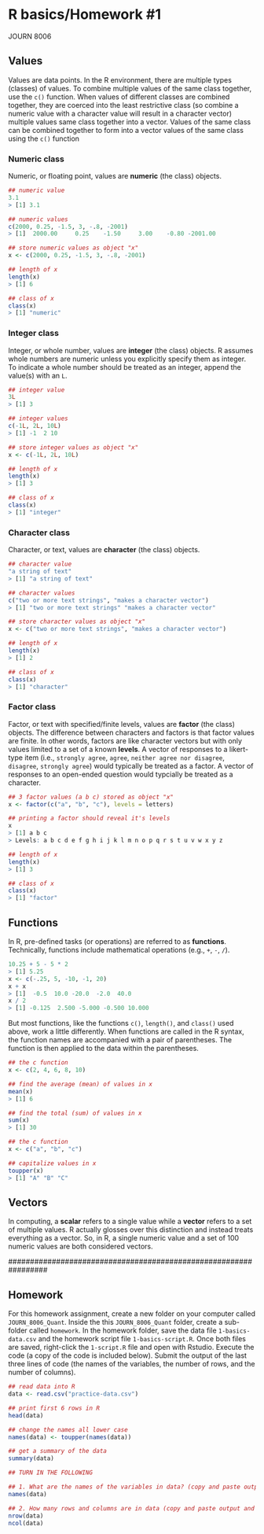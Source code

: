 R basics/Homework \#1
================
JOURN 8006

Values
------

Values are data points. In the R environment, there are multiple types (classes) of values. To combine multiple values of the same class together, use the `c()` function. When values of different classes are combined together, they are coerced into the least restrictive class (so combine a numeric value with a character value will result in a character vector) multiple values same class together into a vector. Values of the same class can be combined together to form into a vector values of the same class using the `c()` function

### Numeric class

Numeric, or floating point, values are **numeric** (the class) objects.

``` r
## numeric value
3.1
> [1] 3.1

## numeric values
c(2000, 0.25, -1.5, 3, -.8, -2001)
> [1]  2000.00     0.25    -1.50     3.00    -0.80 -2001.00

## store numeric values as object "x"
x <- c(2000, 0.25, -1.5, 3, -.8, -2001)

## length of x
length(x)
> [1] 6

## class of x
class(x)
> [1] "numeric"
```

### Integer class

Integer, or whole number, values are **integer** (the class) objects. R assumes whole numbers are numeric unless you explicitly specify them as integer. To indicate a whole number should be treated as an integer, append the value(s) with an `L`.

``` r
## integer value
3L
> [1] 3

## integer values
c(-1L, 2L, 10L)
> [1] -1  2 10

## store integer values as object "x"
x <- c(-1L, 2L, 10L)

## length of x
length(x)
> [1] 3

## class of x
class(x)
> [1] "integer"
```

### Character class

Character, or text, values are **character** (the class) objects.

``` r
## character value
"a string of text"
> [1] "a string of text"

## character values
c("two or more text strings", "makes a character vector")
> [1] "two or more text strings" "makes a character vector"

## store character values as object "x"
x <- c("two or more text strings", "makes a character vector")

## length of x
length(x)
> [1] 2

## class of x
class(x)
> [1] "character"
```

### Factor class

Factor, or text with specified/finite levels, values are **factor** (the class) objects. The difference between characters and factors is that factor values are finite. In other words, factors are like character vectors but with only values limited to a set of a known **levels**. A vector of responses to a likert-type item (i.e., `strongly agree`, `agree`, `neither agree nor disagree`, `disagree`, `strongly agree`) would typically be treated as a factor. A vector of responses to an open-ended question would typcially be treated as a character.

``` r
## 3 factor values (a b c) stored as object "x"
x <- factor(c("a", "b", "c"), levels = letters)

## printing a factor should reveal it's levels
x
> [1] a b c
> Levels: a b c d e f g h i j k l m n o p q r s t u v w x y z

## length of x
length(x)
> [1] 3

## class of x
class(x)
> [1] "factor"
```

Functions
---------

In R, pre-defined tasks (or operations) are referred to as **functions**. Technically, functions include mathematical operations (e.g., `+`, `-`, `/`).

``` r
10.25 + 5 - 5 * 2
> [1] 5.25
x <- c(-.25, 5, -10, -1, 20)
x + x
> [1]  -0.5  10.0 -20.0  -2.0  40.0
x / 2
> [1] -0.125  2.500 -5.000 -0.500 10.000
```

But most functions, like the functions `c()`, `length()`, and `class()` used above, work a little differently. When functions are called in the R syntax, the function names are accompanied with a pair of parentheses. The function is then applied to the data within the parentheses.

``` r
## the c function
x <- c(2, 4, 6, 8, 10)

## find the average (mean) of values in x
mean(x)
> [1] 6

## find the total (sum) of values in x
sum(x)
> [1] 30

## the c function
x <- c("a", "b", "c")

## capitalize values in x
toupper(x)
> [1] "A" "B" "C"
```

Vectors
-------

In computing, a **scalar** refers to a single value while a **vector** refers to a set of multiple values. R actually glosses over this distinction and instead treats everything as a vector. So, in R, a single numeric value and a set of 100 numeric values are both considered vectors.

################################################################# 

Homework
--------

For this homework assignment, create a new folder on your computer called `JOURN_8006_Quant`. Inside the this `JOURN_8006_Quant` folder, create a sub-folder called `homework`. In the homework folder, save the data file `1-basics-data.csv` and the homework script file `1-basics-script.R`. Once both files are saved, right-click the `1-script.R` file and open with Rstudio. Execute the code (a copy of the code is included below). Submit the output of the last three lines of code (the names of the variables, the number of rows, and the number of columns).

``` r
## read data into R
data <- read.csv("practice-data.csv")

## print first 6 rows in R
head(data)

## change the names all lower case
names(data) <- toupper(names(data))

## get a summary of the data
summary(data)

## TURN IN THE FOLLOWING

## 1. What are the names of the variables in data? (copy and paste output into Canvas assignment submission link)
names(data)

## 2. How many rows and columns are in data (copy and paste output and include in Canvas assignment submission)?
nrow(data)
ncol(data)
```
